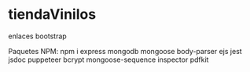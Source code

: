 # tiendaVinilos

enlaces bootstrap

Paquetes NPM:
npm i express mongodb mongoose body-parser ejs jest jsdoc puppeteer bcrypt mongoose-sequence inspector pdfkit
